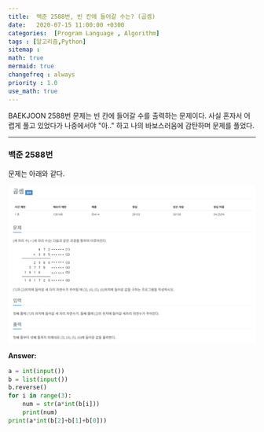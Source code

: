 ```yaml
---
title:  백준 2588번, 빈 칸에 들어갈 수는? (곱셈) 
date:   2020-07-15 11:00:00 +0300
categories:  [Program Language , Algorithm]
tags : [알고리즘,Python]
sitemap :
math: true
mermaid: true
changefreq : always
priority : 1.0
use_math: true
---
```



BAEKJOON 2588번 문제는 빈 칸에 들어갈 수를 출력하는 문제이다. 사실 혼자서 어렵게 풀고 있었다가 나중에서야 "아.." 하고 나의 바보스러움에 감탄하며 문제를 풀었다. 


----------

### 백준 2588번 

문제는 아래와 같다.

<center><img src="../assets/images/baekjoon5.png" ></center>

**Answer:**

```python 
a = int(input())
b = list(input())
b.reverse()
for i in range(3):
    num = str(a*int(b[i]))
    print(num)
print(a*int(b[2]+b[1]+b[0]))
```
